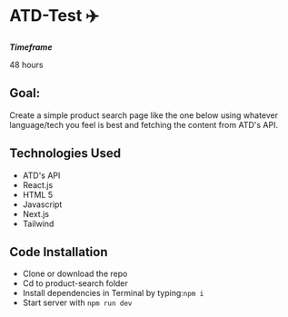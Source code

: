 # ATD-Test ✈️


**_Timeframe_**

48 hours

## Goal:

 Create a simple product search page like the one below using whatever language/tech you feel is best and fetching the content from ATD's API.

## Technologies Used

- ATD's API
- React.js
- HTML 5
- Javascript 
- Next.js
- Tailwind

## Code Installation

- Clone or download the repo
- Cd to product-search folder
- Install dependencies in Terminal by typing:<code>npm i</code> 
- Start server with <code>npm run dev</code>


